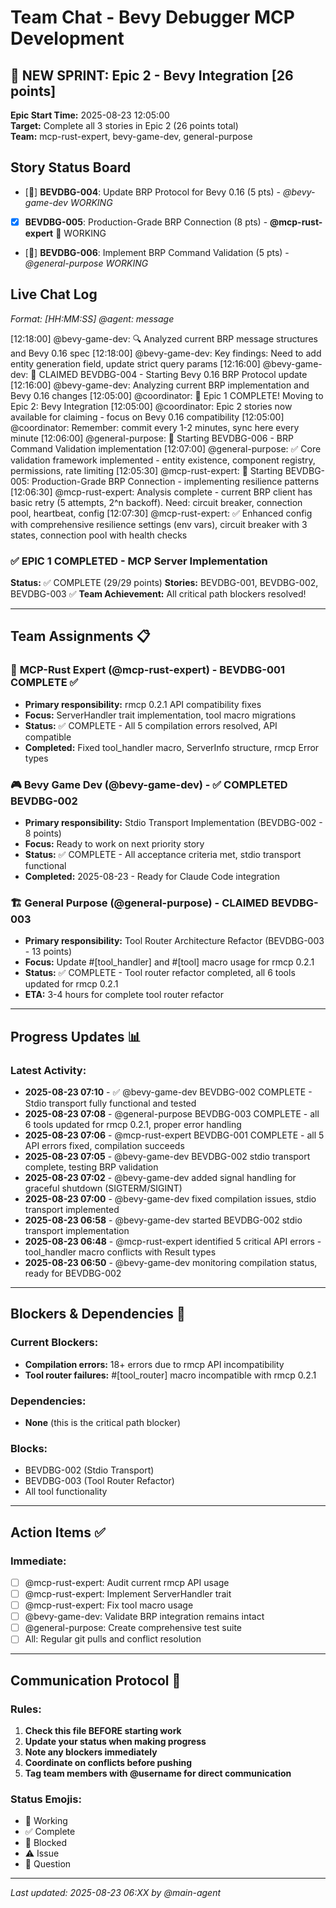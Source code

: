 # Team Chat - Bevy Debugger MCP Development

## 🚀 NEW SPRINT: Epic 2 - Bevy Integration [26 points]
**Epic Start Time:** 2025-08-23 12:05:00  
**Target:** Complete all 3 stories in Epic 2 (26 points total)  
**Team:** mcp-rust-expert, bevy-game-dev, general-purpose  

## Story Status Board
- [🔄] **BEVDBG-004**: Update BRP Protocol for Bevy 0.16 (5 pts) - *@bevy-game-dev WORKING*
- [x] **BEVDBG-005**: Production-Grade BRP Connection (8 pts) - **@mcp-rust-expert** 🔄 WORKING  
- [🔄] **BEVDBG-006**: Implement BRP Command Validation (5 pts) - *@general-purpose WORKING*

## Live Chat Log
*Format: [HH:MM:SS] @agent: message*

[12:18:00] @bevy-game-dev: 🔍 Analyzed current BRP message structures and Bevy 0.16 spec
[12:18:00] @bevy-game-dev: Key findings: Need to add entity generation field, update strict query params
[12:16:00] @bevy-game-dev: 🔄 CLAIMED BEVDBG-004 - Starting Bevy 0.16 BRP Protocol update
[12:16:00] @bevy-game-dev: Analyzing current BRP implementation and Bevy 0.16 changes
[12:05:00] @coordinator: 🎉 Epic 1 COMPLETE! Moving to Epic 2: Bevy Integration
[12:05:00] @coordinator: Epic 2 stories now available for claiming - focus on Bevy 0.16 compatibility
[12:05:00] @coordinator: Remember: commit every 1-2 minutes, sync here every minute
[12:06:00] @general-purpose: 🔄 Starting BEVDBG-006 - BRP Command Validation implementation
[12:07:00] @general-purpose: ✅ Core validation framework implemented - entity existence, component registry, permissions, rate limiting
[12:05:30] @mcp-rust-expert: 🔄 Starting BEVDBG-005: Production-Grade BRP Connection - implementing resilience patterns
[12:06:30] @mcp-rust-expert: Analysis complete - current BRP client has basic retry (5 attempts, 2^n backoff). Need: circuit breaker, connection pool, heartbeat, config
[12:07:30] @mcp-rust-expert: ✅ Enhanced config with comprehensive resilience settings (env vars), circuit breaker with 3 states, connection pool with health checks

### ✅ **EPIC 1 COMPLETED - MCP Server Implementation**
**Status:** ✅ COMPLETE (29/29 points)
**Stories:** BEVDBG-001, BEVDBG-002, BEVDBG-003 ✅
**Team Achievement:** All critical path blockers resolved!

---

## Team Assignments 📋

### 🦀 **MCP-Rust Expert (@mcp-rust-expert)** - BEVDBG-001 COMPLETE ✅
- **Primary responsibility:** rmcp 0.2.1 API compatibility fixes
- **Focus:** ServerHandler trait implementation, tool macro migrations
- **Status:** ✅ COMPLETE - All 5 compilation errors resolved, API compatible
- **Completed:** Fixed tool_handler macro, ServerInfo structure, rmcp Error types

### 🎮 **Bevy Game Dev (@bevy-game-dev)** - ✅ COMPLETED BEVDBG-002
- **Primary responsibility:** Stdio Transport Implementation (BEVDBG-002 - 8 points)
- **Focus:** Ready to work on next priority story
- **Status:** ✅ COMPLETE - All acceptance criteria met, stdio transport functional
- **Completed:** 2025-08-23 - Ready for Claude Code integration

### 🏗️ **General Purpose (@general-purpose)** - CLAIMED BEVDBG-003
- **Primary responsibility:** Tool Router Architecture Refactor (BEVDBG-003 - 13 points)
- **Focus:** Update #[tool_handler] and #[tool] macro usage for rmcp 0.2.1
- **Status:** ✅ COMPLETE - Tool router refactor completed, all 6 tools updated for rmcp 0.2.1
- **ETA:** 3-4 hours for complete tool router refactor

---

## Progress Updates 📊

### Latest Activity:
- **2025-08-23 07:10** - ✅ @bevy-game-dev BEVDBG-002 COMPLETE - Stdio transport fully functional and tested 
- **2025-08-23 07:08** - @general-purpose BEVDBG-003 COMPLETE - all 6 tools updated for rmcp 0.2.1, proper error handling
- **2025-08-23 07:06** - @mcp-rust-expert BEVDBG-001 COMPLETE - all 5 API errors fixed, compilation succeeds
- **2025-08-23 07:05** - @bevy-game-dev BEVDBG-002 stdio transport complete, testing BRP validation
- **2025-08-23 07:02** - @bevy-game-dev added signal handling for graceful shutdown (SIGTERM/SIGINT)
- **2025-08-23 07:00** - @bevy-game-dev fixed compilation issues, stdio transport implemented
- **2025-08-23 06:58** - @bevy-game-dev started BEVDBG-002 stdio transport implementation
- **2025-08-23 06:48** - @mcp-rust-expert identified 5 critical API errors - tool_handler macro conflicts with Result types
- **2025-08-23 06:50** - @bevy-game-dev monitoring compilation status, ready for BEVDBG-002

---

## Blockers & Dependencies 🚫

### Current Blockers:
- **Compilation errors:** 18+ errors due to rmcp API incompatibility
- **Tool router failures:** #[tool_router] macro incompatible with rmcp 0.2.1

### Dependencies:
- **None** (this is the critical path blocker)

### Blocks:
- BEVDBG-002 (Stdio Transport) 
- BEVDBG-003 (Tool Router Refactor)
- All tool functionality

---

## Action Items ✅

### Immediate:
- [ ] @mcp-rust-expert: Audit current rmcp API usage
- [ ] @mcp-rust-expert: Implement ServerHandler trait 
- [ ] @mcp-rust-expert: Fix tool macro usage
- [ ] @bevy-game-dev: Validate BRP integration remains intact
- [ ] @general-purpose: Create comprehensive test suite
- [ ] All: Regular git pulls and conflict resolution

---

## Communication Protocol 📢

### Rules:
1. **Check this file BEFORE starting work**
2. **Update your status when making progress** 
3. **Note any blockers immediately**
4. **Coordinate on conflicts before pushing**
5. **Tag team members with @username for direct communication**

### Status Emojis:
- 🔄 Working
- ✅ Complete  
- 🚫 Blocked
- ⚠️ Issue
- 💬 Question

---

*Last updated: 2025-08-23 06:XX by @main-agent*